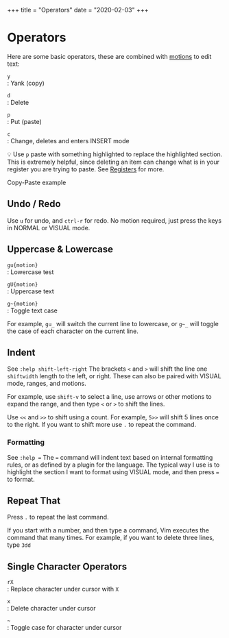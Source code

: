 +++
title = "Operators"
date = "2020-02-03"
+++

# Operators

Here are some basic operators, these are combined with [motions](/working-with-vim/motions/) to edit text:

`y`  
: Yank (copy)

`d`  
: Delete

`p`  
: Put (paste)

`c`  
: Change, deletes and enters INSERT mode

💡 Use `p` paste with something highlighted to replace the highlighted section. This is extremely helpful, since deleting an item can change what is in your register you are trying to paste. See [Registers](/working-with-vim/registers/) for more.

Copy-Paste example

## Undo / Redo

Use `u` for undo, and `ctrl-r` for redo. No motion required, just press the keys in NORMAL or VISUAL mode.

## Uppercase & Lowercase

`gu{motion}`  
: Lowercase test

`gU{motion}`  
: Uppercase text

`g~{motion}`  
: Toggle text case

For example, `gu_` will switch the current line to lowercase, or `g~_` will toggle the case of each character on the current line.

## Indent

See `:help shift-left-right` The brackets `<` and `>` will shift the line one `shiftwidth` length to the left, or right. These can also be paired with VISUAL mode, ranges, and motions.

For example, use `shift-v` to select a line, use arrows or other motions to expand the range, and then type `<` or `>` to shift the lines.

Use `<<` and `>>` to shift using a count. For example, `5>>` will shift 5 lines once to the right. If you want to shift more use `.` to repeat the command.

### Formatting

See `:help =` The `=` command will indent text based on internal formatting rules, or as defined by a plugin for the language. The typical way I use is to highlight the section I want to format using VISUAL mode, and then press `=` to format.

## Repeat That

Press `.` to repeat the last command.

If you start with a number, and then type a command, Vim executes the command that many times. For example, if you want to delete three lines, type `3dd`

## Single Character Operators

`rX`  
: Replace character under cursor with `X`

`x`  
: Delete character under cursor

`~`  
: Toggle case for character under cursor
